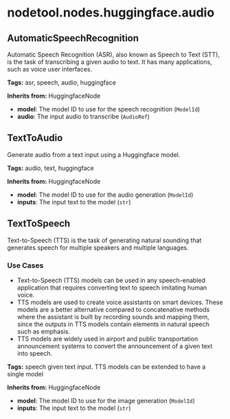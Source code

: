 # nodetool.nodes.huggingface.audio

## AutomaticSpeechRecognition

Automatic Speech Recognition (ASR), also known as Speech to Text (STT), is the task of transcribing a given audio to text. It has many applications, such as voice user interfaces.

**Tags:** asr, speech, audio, huggingface

**Inherits from:** HuggingfaceNode

- **model**: The model ID to use for the speech recognition (`ModelId`)
- **audio**: The input audio to transcribe (`AudioRef`)

## TextToAudio

Generate audio from a text input using a Huggingface model.

**Tags:** audio, text, huggingface

**Inherits from:** HuggingfaceNode

- **model**: The model ID to use for the audio generation (`ModelId`)
- **inputs**: The input text to the model (`str`)

## TextToSpeech

Text-to-Speech (TTS) is the task of generating natural sounding
that generates speech for multiple speakers and multiple languages.

### Use Cases
* Text-to-Speech (TTS) models can be used in any speech-enabled application that requires converting text to speech imitating human voice.
* TTS models are used to create voice assistants on smart devices. These models are a better alternative compared to concatenative methods where the assistant is built by recording sounds and mapping them, since the outputs in TTS models contain elements in natural speech such as emphasis.
* TTS models are widely used in airport and public transportation announcement systems to convert the announcement of a given text into speech.

**Tags:** speech given text input. TTS models can be extended to have a single model

**Inherits from:** HuggingfaceNode

- **model**: The model ID to use for the image generation (`ModelId`)
- **inputs**: The input text to the model (`str`)

